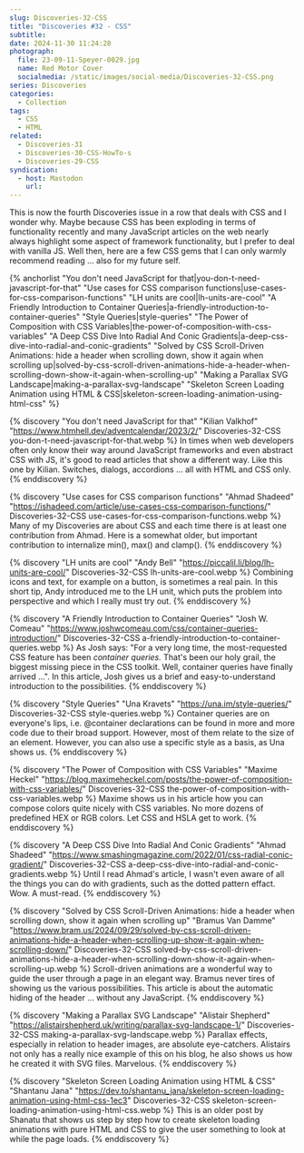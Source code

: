 ```yaml
---
slug: Discoveries-32-CSS
title: "Discoveries #32 - CSS"
subtitle:
date: 2024-11-30 11:24:28
photograph:
  file: 23-09-11-Speyer-0029.jpg
  name: Red Motor Cover
  socialmedia: /static/images/social-media/Discoveries-32-CSS.png
series: Discoveries
categories:
  - Collection
tags:
  - CSS
  - HTML
related:
  - Discoveries-31
  - Discoveries-30-CSS-HowTo-s
  - Discoveries-29-CSS
syndication:
  - host: Mastodon
    url: 
---
```


This is now the fourth Discoveries issue in a row that deals with CSS and I wonder why. Maybe because CSS has been exploding in terms of functionality recently and many JavaScript articles on the web nearly always highlight some aspect of framework functionality, but I prefer to deal with vanilla JS.
Well then, here are a few CSS gems that I can only warmly recommend reading ... also for my future self.

{% anchorlist 
  "You don't need JavaScript for that|you-don-t-need-javascript-for-that"
  "Use cases for CSS comparison functions|use-cases-for-css-comparison-functions"
  "LH units are cool|lh-units-are-cool"
  "A Friendly Introduction to Container Queries|a-friendly-introduction-to-container-queries"
  "Style Queries|style-queries"
  "The Power of Composition with CSS Variables|the-power-of-composition-with-css-variables"
  "A Deep CSS Dive Into Radial And Conic Gradients|a-deep-css-dive-into-radial-and-conic-gradients"
  "Solved by CSS Scroll-Driven Animations: hide a header when scrolling down, show it again when scrolling up|solved-by-css-scroll-driven-animations-hide-a-header-when-scrolling-down-show-it-again-when-scrolling-up"
  "Making a Parallax SVG Landscape|making-a-parallax-svg-landscape"
  "Skeleton Screen Loading Animation using HTML & CSS|skeleton-screen-loading-animation-using-html-css"
%}

<!-- more -->

{% discovery "You don't need JavaScript for that" "Kilian Valkhof" "https://www.htmhell.dev/adventcalendar/2023/2/" Discoveries-32-CSS you-don-t-need-javascript-for-that.webp %}
In times when web developers often only know their way around JavaScript frameworks and even abstract CSS with JS, it's good to read articles that show a different way. Like this one by Kilian. Switches, dialogs, accordions ... all with HTML and CSS only.
{% enddiscovery %}

{% discovery "Use cases for CSS comparison functions" "Ahmad Shadeed" "https://ishadeed.com/article/use-cases-css-comparison-functions/" Discoveries-32-CSS use-cases-for-css-comparison-functions.webp %}
Many of my Discoveries are about CSS and each time there is at least one contribution from Ahmad. Here is a somewhat older, but important contribution to internalize min(), max() and clamp().
{% enddiscovery %}

{% discovery "LH units are cool" "Andy Bell" "https://piccalil.li/blog/lh-units-are-cool/" Discoveries-32-CSS lh-units-are-cool.webp %}
Combining icons and text, for example on a button, is sometimes a real pain. In this short tip, Andy introduced me to the LH unit, which puts the problem into perspective and which I really must try out.
{% enddiscovery %}

{% discovery "A Friendly Introduction to Container Queries" "Josh W. Comeau" "https://www.joshwcomeau.com/css/container-queries-introduction/" Discoveries-32-CSS a-friendly-introduction-to-container-queries.webp %}
As Josh says: "For a very long time, the most-requested CSS feature has been <em>container queries.</em> That's been our holy grail, the biggest missing piece in the CSS toolkit. Well, container queries have finally arrived …". In this article, Josh gives us a brief and easy-to-understand introduction to the possibilities.
{% enddiscovery %}

{% discovery "Style Queries" "Una Kravets" "https://una.im/style-queries/" Discoveries-32-CSS style-queries.webp %}
Container queries are on everyone's lips, i.e. @container declarations can be found in more and more code due to their broad support. However, most of them relate to the size of an element. However, you can also use a specific style as a basis, as Una shows us.
{% enddiscovery %}

{% discovery "The Power of Composition with CSS Variables" "Maxime Heckel" "https://blog.maximeheckel.com/posts/the-power-of-composition-with-css-variables/" Discoveries-32-CSS the-power-of-composition-with-css-variables.webp %}
Maxime shows us in his article how you can compose colors quite nicely with CSS variables. No more dozens of predefined HEX or RGB colors. Let CSS and HSLA get to work.
{% enddiscovery %}

{% discovery "A Deep CSS Dive Into Radial And Conic Gradients" "Ahmad Shadeed" "https://www.smashingmagazine.com/2022/01/css-radial-conic-gradient/" Discoveries-32-CSS a-deep-css-dive-into-radial-and-conic-gradients.webp %}
Until I read Ahmad's article, I wasn't even aware of all the things you can do with gradients, such as the dotted pattern effact. Wow. A must-read.
{% enddiscovery %}

{% discovery "Solved by CSS Scroll-Driven Animations: hide a header when scrolling down, show it again when scrolling up" "Bramus Van Damme" "https://www.bram.us/2024/09/29/solved-by-css-scroll-driven-animations-hide-a-header-when-scrolling-up-show-it-again-when-scrolling-down/" Discoveries-32-CSS solved-by-css-scroll-driven-animations-hide-a-header-when-scrolling-down-show-it-again-when-scrolling-up.webp %}
Scroll-driven animations are a wonderful way to guide the user through a page in an elegant way. Bramus never tires of showing us the various possibilities. This article is about the automatic hiding of the header ... without any JavaScript.
{% enddiscovery %}

{% discovery "Making a Parallax SVG Landscape" "Alistair Shepherd" "https://alistairshepherd.uk/writing/parallax-svg-landscape-1/" Discoveries-32-CSS making-a-parallax-svg-landscape.webp %}
Parallax effects, especially in relation to header images, are absolute eye-catchers. Alistairs not only has a really nice example of this on his blog, he also shows us how he created it with SVG files. Marvelous.
{% enddiscovery %}

{% discovery "Skeleton Screen Loading Animation using HTML & CSS" "Shantanu Jana" "https://dev.to/shantanu_jana/skeleton-screen-loading-animation-using-html-css-1ec3" Discoveries-32-CSS skeleton-screen-loading-animation-using-html-css.webp %}
This is an older post by Shanatu that shows us step by step how to create skeleton loading animations with pure HTML and CSS to give the user something to look at while the page loads.
{% enddiscovery %}
